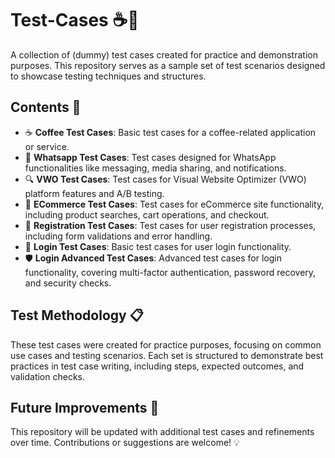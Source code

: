 # Test-Cases ☕📱

A collection of (dummy) test cases created for practice and demonstration purposes. This repository serves as a sample set of test scenarios designed to showcase testing techniques and structures.

## Contents 📂

- ☕ **Coffee Test Cases**: Basic test cases for a coffee-related application or service.
- 📱 **Whatsapp Test Cases**: Test cases designed for WhatsApp functionalities like messaging, media sharing, and notifications.
- 🔍 **VWO Test Cases**: Test cases for Visual Website Optimizer (VWO) platform features and A/B testing.
- 🛒 **ECommerce Test Cases**: Test cases for eCommerce site functionality, including product searches, cart operations, and checkout.
- 📝 **Registration Test Cases**: Test cases for user registration processes, including form validations and error handling.
- 🔑 **Login Test Cases**: Basic test cases for user login functionality.
- 🛡️ **Login Advanced Test Cases**: Advanced test cases for login functionality, covering multi-factor authentication, password recovery, and security checks.

## Test Methodology 📋

These test cases were created for practice purposes, focusing on common use cases and testing scenarios. Each set is structured to demonstrate best practices in test case writing, including steps, expected outcomes, and validation checks.

## Future Improvements 🚀

This repository will be updated with additional test cases and refinements over time. Contributions or suggestions are welcome! 💡

